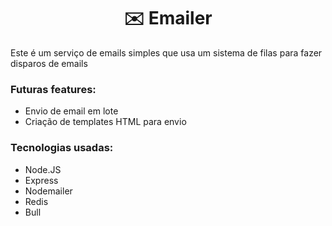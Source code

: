 <h1 align="center">✉️ Emailer</h1>

Este é um serviço de emails simples que usa um sistema de filas para fazer disparos de emails

### Futuras features:

- Envio de email em lote
- Criação de templates HTML para envio

### Tecnologias usadas:

- Node.JS
- Express
- Nodemailer
- Redis
- Bull
